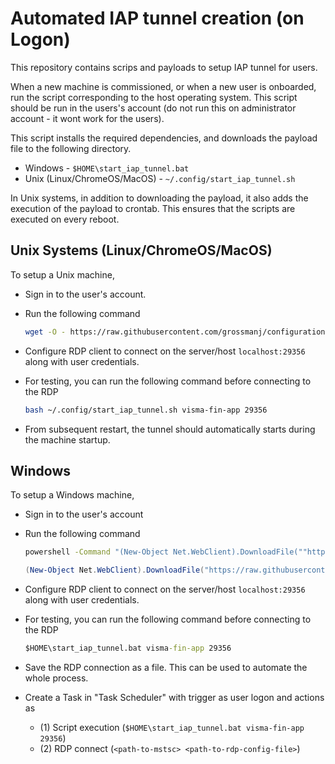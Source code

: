 # Automated IAP tunnel creation (on Logon)

This repository contains scrips and payloads to setup IAP tunnel for users.  
  
When a new machine is commissioned, or when a new user is onboarded, run the script corresponding to the host operating system. This script should be run in the users's account (do not run this on administrator account - it wont work for the users).  
  
This script installs the required dependencies, and downloads the payload file to the following directory.  

- Windows                       - `$HOME\start_iap_tunnel.bat`
- Unix (Linux/ChromeOS/MacOS)   - `~/.config/start_iap_tunnel.sh`

In Unix systems, in addition to downloading the payload, it also adds the execution of the payload to crontab. This ensures that the scripts are executed on every reboot.

## Unix Systems (Linux/ChromeOS/MacOS)

To setup a Unix machine,

- Sign in to the user's account.
- Run the following command  

    ```bash
    wget -O - https://raw.githubusercontent.com/grossmanj/configuration-chrome-iap/main/scripts/setup_iap_tunnel.sh | bash
    ```

- Configure RDP client to connect on the server/host `localhost:29356` along with user credentials.
- For testing, you can run the following command before connecting to the RDP  

    ```bash
    bash ~/.config/start_iap_tunnel.sh visma-fin-app 29356
    ```

- From subsequent restart, the tunnel should automatically starts during the machine startup.

## Windows

To setup a Windows machine,

- Sign in to the user's account
- Run the following command

    ```bat
    powershell -Command "(New-Object Net.WebClient).DownloadFile(""https://raw.githubusercontent.com/grossmanj/configuration-chrome-iap/main/scripts/setup_iap_tunnel.ps1"", ""$env:Temp\setup_iap_tunnel.ps1""); .\$env:Temp\setup_iap_tunnel.ps1"
    ```

    ```ps1
    (New-Object Net.WebClient).DownloadFile("https://raw.githubusercontent.com/grossmanj/configuration-chrome-iap/main/scripts/setup_iap_tunnel.ps1", "$env:Temp\setup_iap_tunnel.ps1"); .\$env:Temp\setup_iap_tunnel.ps1
    ```

- Configure RDP client to connect on the server/host `localhost:29356` along with user credentials.
- For testing, you can run the following command before connecting to the RDP  

    ```bat
    $HOME\start_iap_tunnel.bat visma-fin-app 29356
    ```

- Save the RDP connection as a file. This can be used to automate the whole process.
- Create a Task in "Task Scheduler" with trigger as user logon and actions as
  - (1) Script execution (`$HOME\start_iap_tunnel.bat visma-fin-app 29356`)
  - (2) RDP connect (`<path-to-mstsc> <path-to-rdp-config-file>`)
